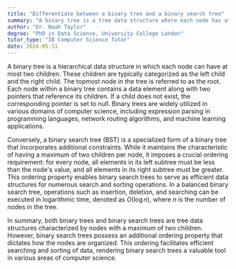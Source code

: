 ```yaml
---
title: "Differentiate between a binary tree and a binary search tree"
summary: "A binary tree is a tree data structure where each node has at most two children, while a binary search tree (BST) is a binary tree with additional properties."
author: "Dr. Noah Taylor"
degree: "PhD in Data Science, University College London"
tutor_type: "IB Computer Science Tutor"
date: 2024-05-31
---
```


A binary tree is a hierarchical data structure in which each node can have at most two children. These children are typically categorized as the left child and the right child. The topmost node in the tree is referred to as the root. Each node within a binary tree contains a data element along with two pointers that reference its children. If a child does not exist, the corresponding pointer is set to null. Binary trees are widely utilized in various domains of computer science, including expression parsing in programming languages, network routing algorithms, and machine learning applications.

Conversely, a binary search tree (BST) is a specialized form of a binary tree that incorporates additional constraints. While it maintains the characteristic of having a maximum of two children per node, it imposes a crucial ordering requirement: for every node, all elements in its left subtree must be less than the node's value, and all elements in its right subtree must be greater. This ordering property enables binary search trees to serve as efficient data structures for numerous search and sorting operations. In a balanced binary search tree, operations such as insertion, deletion, and searching can be executed in logarithmic time, denoted as $O(\log n)$, where $n$ is the number of nodes in the tree.

In summary, both binary trees and binary search trees are tree data structures characterized by nodes with a maximum of two children. However, binary search trees possess an additional ordering property that dictates how the nodes are organized. This ordering facilitates efficient searching and sorting of data, rendering binary search trees a valuable tool in various areas of computer science.
    